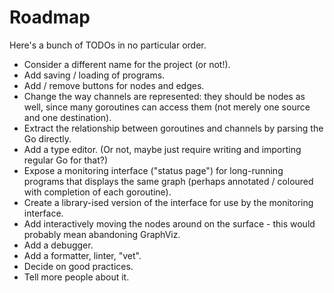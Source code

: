 # Roadmap

Here's a bunch of TODOs in no particular order.

* Consider a different name for the project (or not!).
* Add saving / loading of programs.
* Add / remove buttons for nodes and edges.
* Change the way channels are represented: they should be nodes as well, since many goroutines can access them (not merely one source and one destination).
* Extract the relationship between goroutines and channels by parsing the Go directly.
* Add a type editor. (Or not, maybe just require writing and importing regular Go for that?)
* Expose a monitoring interface ("status page") for long-running programs that displays the same graph (perhaps annotated / coloured with completion of each goroutine).
* Create a library-ised version of the interface for use by the monitoring interface.
* Add interactively moving the nodes around on the surface - this would probably mean abandoning GraphViz.
* Add a debugger.
* Add a formatter, linter, "vet".
* Decide on good practices.
* Tell more people about it.

